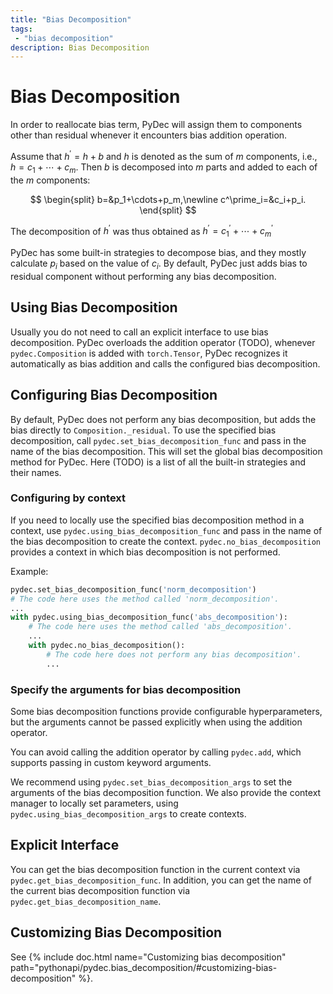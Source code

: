 ```yaml
---
title: "Bias Decomposition"
tags: 
 - "bias decomposition"
description: Bias Decomposition
---
```

# Bias Decomposition

In order to reallocate bias term, PyDec will assign them to components other than residual whenever it encounters bias addition operation.

Assume that $h^\prime=h+b$ and $h$ is denoted as the sum of $m$ components, i.e., $h=c_1+\cdots+c_m$. Then $b$ is decomposed into $m$ parts and added to each of the $m$ components:

$$
\begin{split}
b=&p_1+\cdots+p_m,\newline
c^\prime_i=&c_i+p_i.
\end{split}
$$

The decomposition of $h^\prime$ was thus obtained as $h^\prime=c^\prime_1+\cdots+c^\prime_m$

PyDec has some built-in strategies to decompose bias, and they mostly calculate $p_i$ based on the value of $c_i$. By default, PyDec just adds bias to residual component without performing any bias decomposition.

## Using Bias Decomposition

Usually you do not need to call an explicit interface to use bias decomposition. PyDec overloads the addition operator (TODO), whenever `pydec.Composition` is added with `torch.Tensor`, PyDec recognizes it automatically as bias addition and calls the configured bias decomposition.

## Configuring Bias Decomposition

By default, PyDec does not perform any bias decomposition, but adds the bias directly to `Composition._residual`. To use the specified bias decomposition, call `pydec.set_bias_decomposition_func` and pass in the name of the bias decomposition. This will set the global bias decomposition method for PyDec. Here (TODO) is a list of all the built-in strategies and their names.

### Configuring by context

If you need to locally use the specified bias decomposition method in a context, use `pydec.using_bias_decomposition_func` and pass in the name of the bias decomposition to create the context. `pydec.no_bias_decomposition` provides a context in which bias decomposition is not performed.

Example:
```python
pydec.set_bias_decomposition_func('norm_decomposition')
# The code here uses the method called 'norm_decomposition'.
...
with pydec.using_bias_decomposition_func('abs_decomposition'):
    # The code here uses the method called 'abs_decomposition'.
    ...
    with pydec.no_bias_decomposition():
        # The code here does not perform any bias decomposition'.
        ...
```
### Specify the arguments for bias decomposition

Some bias decomposition functions provide configurable hyperparameters, but the arguments cannot be passed explicitly when using the addition operator.

You can avoid calling the addition operator by calling `pydec.add`, which supports passing in custom keyword arguments.

We recommend using `pydec.set_bias_decomposition_args` to set the arguments of the bias decomposition function. We also provide the context manager to locally set parameters, using `pydec.using_bias_decomposition_args` to create contexts.

## Explicit Interface

You can get the bias decomposition function in the current context via `pydec.get_bias_decomposition_func`. In addition, you can get the name of the current bias decomposition function via `pydec.get_bias_decomposition_name`.

## Customizing Bias Decomposition

See {% include doc.html name="Customizing bias decomposition" path="pythonapi/pydec.bias_decomposition/#customizing-bias-decomposition" %}.